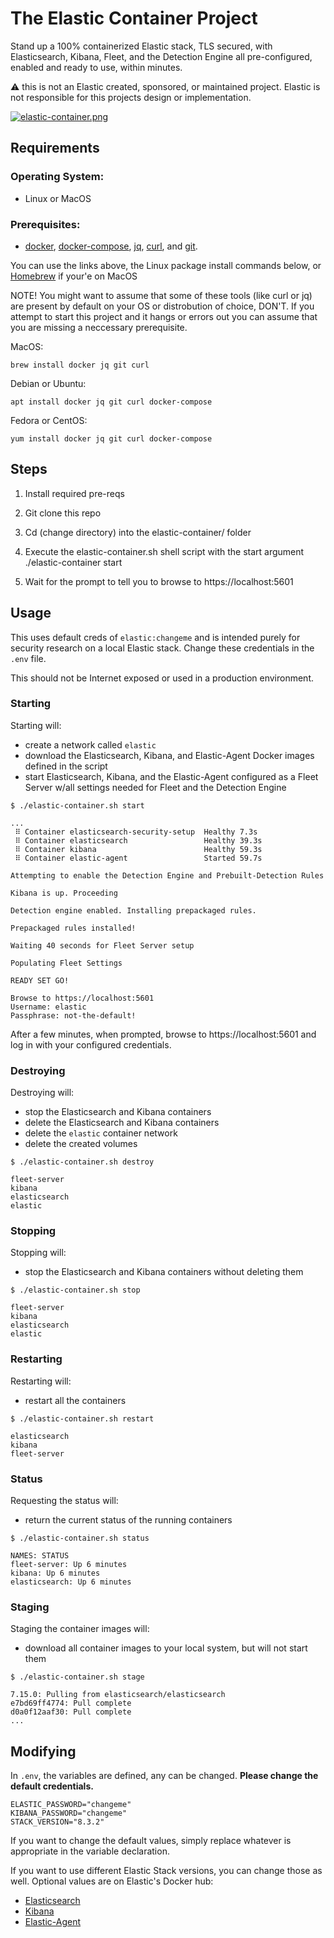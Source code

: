 # The Elastic Container Project

Stand up a 100% containerized Elastic stack, TLS secured, with Elasticsearch, Kibana, Fleet, and the Detection Engine all pre-configured, enabled and ready to use, within minutes.

:warning: this is not an Elastic created, sponsored, or maintained project. Elastic is not responsible for this projects design or implementation.

[![elastic-container.png](https://i.postimg.cc/J7TpsqKJ/elastic-container.png)](https://postimg.cc/NLH6VR3f)

## Requirements

### Operating System: 

- Linux or MacOS 

### Prerequisites: 

- [docker](https://docs.docker.com/get-docker/), [docker-compose](https://docs.docker.com/compose/), [jq](https://stedolan.github.io/jq/download/), [curl](https://curl.se/download.html), and [git](https://git-scm.com/book/en/v2/Getting-Started-Installing-Git).

You can use the links above, the Linux package install commands below, or [Homebrew](https://brew.sh/) if your'e on MacOS

NOTE! You might want to assume that some of these tools (like curl or jq) are present by default on your OS or distrobution of choice, DON'T. If you attempt to start this project and it hangs or errors out you can assume that you are missing a neccessary prerequisite.

MacOS:
```
brew install docker jq git curl
```
Debian or Ubuntu:
```
apt install docker jq git curl docker-compose
```
Fedora or CentOS:
```
yum install docker jq git curl docker-compose
```

## Steps

1. Install required pre-reqs 

2. Git clone this repo

3. Cd (change directory) into the elastic-container/ folder

4. Execute the elastic-container.sh shell script with the start argument ./elastic-container start

5. Wait for the prompt to tell you to browse to https://localhost:5601

## Usage

This uses default creds of `elastic:changeme` and is intended purely for security research on a local Elastic stack. Change these credentials in the `.env` file.

This should not be Internet exposed or used in a production environment.

### Starting

Starting will:
- create a network called `elastic`
- download the Elasticsearch, Kibana, and Elastic-Agent Docker images defined in the script
- start Elasticsearch, Kibana, and the Elastic-Agent configured as a Fleet Server w/all settings needed for Fleet and the Detection Engine

```
$ ./elastic-container.sh start

...
 ⠿ Container elasticsearch-security-setup  Healthy 7.3s
 ⠿ Container elasticsearch                 Healthy 39.3s
 ⠿ Container kibana                        Healthy 59.3s
 ⠿ Container elastic-agent                 Started 59.7s

Attempting to enable the Detection Engine and Prebuilt-Detection Rules

Kibana is up. Proceeding

Detection engine enabled. Installing prepackaged rules.

Prepackaged rules installed!

Waiting 40 seconds for Fleet Server setup

Populating Fleet Settings

READY SET GO!

Browse to https://localhost:5601
Username: elastic
Passphrase: not-the-default!
```
After a few minutes, when prompted, browse to https://localhost:5601 and log in with your configured credentials.

### Destroying

Destroying will:
- stop the Elasticsearch and Kibana containers
- delete the Elasticsearch and Kibana containers
- delete the `elastic` container network
- delete the created volumes

```
$ ./elastic-container.sh destroy

fleet-server
kibana
elasticsearch
elastic
```

### Stopping

Stopping will:
- stop the Elasticsearch and Kibana containers without deleting them

```
$ ./elastic-container.sh stop

fleet-server
kibana
elasticsearch
elastic
```

### Restarting

Restarting will:
- restart all the containers

```
$ ./elastic-container.sh restart

elasticsearch
kibana
fleet-server
```

### Status

Requesting the status will:
- return the current status of the running containers

```
$ ./elastic-container.sh status

NAMES: STATUS
fleet-server: Up 6 minutes
kibana: Up 6 minutes
elasticsearch: Up 6 minutes
```

### Staging

Staging the container images will:
- download all container images to your local system, but will not start them

```
$ ./elastic-container.sh stage

7.15.0: Pulling from elasticsearch/elasticsearch
e7bd69ff4774: Pull complete
d0a0f12aaf30: Pull complete
...
```

## Modifying

In `.env`, the variables are defined, any can be changed. **Please change the default credentials.**
```
ELASTIC_PASSWORD="changeme"
KIBANA_PASSWORD="changeme"
STACK_VERSION="8.3.2"
```

If you want to change the default values, simply replace whatever is appropriate in the variable declaration.

If you want to use different Elastic Stack versions, you can change those as well. Optional values are on Elastic's Docker hub:

- [Elasticsearch](https://hub.docker.com/r/elastic/elasticsearch/tags?page=1&ordering=last_updated)
- [Kibana](https://hub.docker.com/r/elastic/kibana/tags?page=1&ordering=last_updated)
- [Elastic-Agent](https://hub.docker.com/r/elastic/elastic-agent/tags?page=1&ordering=last_updated)
